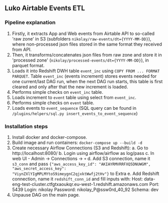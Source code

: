 ## Luko Airtable Events ETL


### Pipeline explanation
1. Firstly, it extracts App and Web events from Airtable API to so-called 'raw zone' in S3 (subfolders `nikolay/raw-events/dt={YYYY-MM-DD}`), where non-processed json files stored in the same format they received from API.
2. Then, it transforms/concatenates json files from raw zone and store it in 'processed zone' (`nikolay/processed-events/dt={YYYY-MM-DD}`), in parquet format.
3. Loads it into Redshift DWH table `event_inc` using `COPY FROM ... FORMAT PARQUET`. Table `event_inc` (events increment) stores events needed for one current/last DAG run, when the next DAG run starts, this table is first cleared and only after that the new increment is loaded.
4. Performs simple checks on `event_inc` table.
5. Loads increment to `event` table using select from `event_inc`.
6. Performs simple checks on `event` table.
7. Loads events to `event_sequence` (SQL query can be found in `/plugins/helpers/sql.py insert_events_to_event_sequence`)

### Installation steps
1. Install docker and docker-compose.
2. Build image and run containers:
	`docker-compose up --build -d`
3. Create necessary Airflow Connections (S3 and Redshift):
	a. Go to http://localhost:8080/
	b. Login using airflow/airflow as log/pass
	c. In web UI - Admin -> Connections -> `+`
	d. Add S3 connection, name it `s3_conn` and pass `{"aws_access_key_id": "AKIAYRMVRRFXQ5DNUWGM", "aws_secret_access_key": "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"}` to Extra
	e. Add Redshift connection, name it `redshift_conn_id` and fill inputs with:
		Host: data-eng-test-cluster.ctfgtxaoukqr.eu-west-1.redshift.amazonaws.com
		Port: 5439
		Login: nikolay
		Password: nikolay_P@ssw0rd_40_92
		Schema: dev
4. Unpause DAG on the main page.
